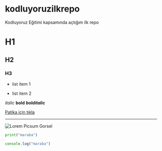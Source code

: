 # kodluyoruzilkrepo
Kodluyoruz Eğitimi kapsamında açtığım ilk repo

# H1
## H2
### H3

- list item 1
* list item 2

*italic* **bold** ***bolditalic***

[Patika için tıkla](https://www.patika.dev/tr)

---

![Lorem Picsum Gorsel](https://picsum.photos/200/300)


```python
print("maraba")
```

```javascript
console.log("maraba")
```